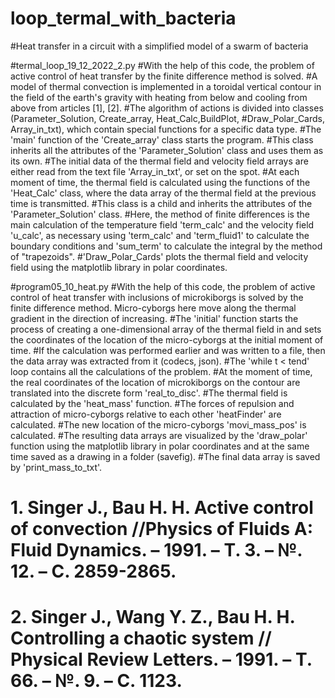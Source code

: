 # loop_termal_with_bacteria

#Heat transfer in a circuit with a simplified model of a swarm of bacteria

#termal_loop_19_12_2022_2.py
#With the help of this code, the problem of active control of heat transfer by the finite difference method is solved.
#A model of thermal convection is implemented in a toroidal vertical contour in the field of the earth's gravity with heating from below and cooling from above from articles [1], [2].
#The algorithm of actions is divided into classes (Parameter_Solution, Create_array, Heat_Calc,BuildPlot, #Draw_Polar_Cards, Array_in_txt), which contain special functions for a specific data type.
#The 'main' function of the 'Create_array' class starts the program.
#This class inherits all the attributes of the 'Parameter_Solution' class and uses them as its own.
#The initial data of the thermal field and velocity field arrays are either read from the text file 'Array_in_txt', or set on the spot.
#At each moment of time, the thermal field is calculated using the functions of the 'Heat_Calc' class, where the data array of the thermal field at the previous time is transmitted.
#This class is a child and inherits the attributes of the 'Parameter_Solution' class.
#Here, the method of finite differences is the main calculation of the temperature field 'term_calc' and the velocity field 'u_calc', as necessary using 'term_calc' and 'term_fluid1' to calculate the boundary conditions and 'sum_term' to calculate the integral by the method of "trapezoids".
#'Draw_Polar_Cards' plots the thermal field and velocity field using the matplotlib library in polar coordinates.


#program05_10_heat.py
#With the help of this code, the problem of active control of heat transfer with inclusions of microkiborgs is solved by the finite difference method.  Micro-cyborgs here move along the thermal gradient in the direction of increasing.
#The 'initial' function starts the process of creating a one-dimensional array of the thermal field in and sets the coordinates of the location of the micro-cyborgs at the initial moment of time. 
#If the calculation was performed earlier and was written to a file, then the data array was extracted from it (codecs, json).
#The 'while t < tend' loop  contains all the calculations of the problem.
#At the moment of time, the real coordinates of the location of microkiborgs on the contour are translated into the discrete form 'real_to_disc'. 
#The thermal field is calculated by the 'heat_mass' function. 
#The forces of repulsion and attraction of micro-cyborgs relative to each other 'heatFinder' are calculated.
#The new location of the micro-cyborgs 'movi_mass_pos' is calculated.
#The resulting data arrays are visualized by the 'draw_polar' function using the matplotlib library in polar coordinates and at the same time saved as a drawing in a folder (savefig).
#The final data array is saved by 'print_mass_to_txt'.


# 1.	Singer J., Bau H. H. Active control of convection //Physics of Fluids A: Fluid Dynamics. – 1991. – Т. 3. – №. 12. – С. 2859-2865.

# 2. Singer J., Wang Y. Z., Bau H. H. Controlling a chaotic system // Physical Review Letters. – 1991. – Т. 66. – №. 9. – С. 1123.
